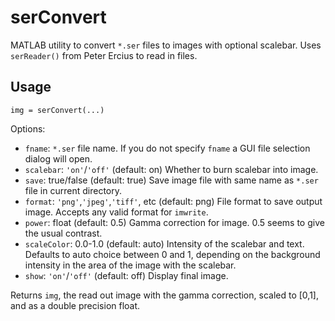 # serConvert
MATLAB utility to convert `*.ser` files to images with optional scalebar. Uses `serReader()` from Peter Ercius to read in files.

## Usage
`img = serConvert(...)`

Options:

* `fname`: `*.ser` file name. If you do not specify `fname` a GUI file selection dialog will open.
* `scalebar`: `'on'`/`'off'` (default: on) Whether to burn scalebar into image.
* `save`: true/false (default: true) Save image file with same name as `*.ser` file in current directory.
* `format`: `'png'`,`'jpeg'`,`'tiff'`, etc (default: png) File format to save output image. Accepts any valid format for `imwrite`.
* `power`: float (default: 0.5) Gamma correction for image. 0.5 seems to give the usual contrast.
* `scaleColor`: 0.0-1.0 (default: auto) Intensity of the scalebar and text. Defaults to auto choice between 0 and 1, depending on the background intensity in the area of the image with the scalebar.
* `show`: `'on'`/`'off'` (default: off) Display final image.

Returns `img`, the read out image with the gamma correction, scaled to [0,1], and as a double precision float.
